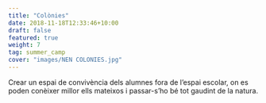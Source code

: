 ```yaml
---
title: "Colònies"
date: 2018-11-18T12:33:46+10:00
draft: false
featured: true
weight: 7
tag: summer_camp
cover: "images/NEN COLONIES.jpg"
---
```


Crear un espai de convivència dels alumnes fora de l’espai escolar, on es poden conèixer millor ells mateixos i passar-s’ho bé tot gaudint de la natura.

